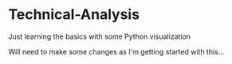 # Technical-Analysis
Just learning the basics with some Python visualization

Will need to make some changes as I'm getting started with this...
